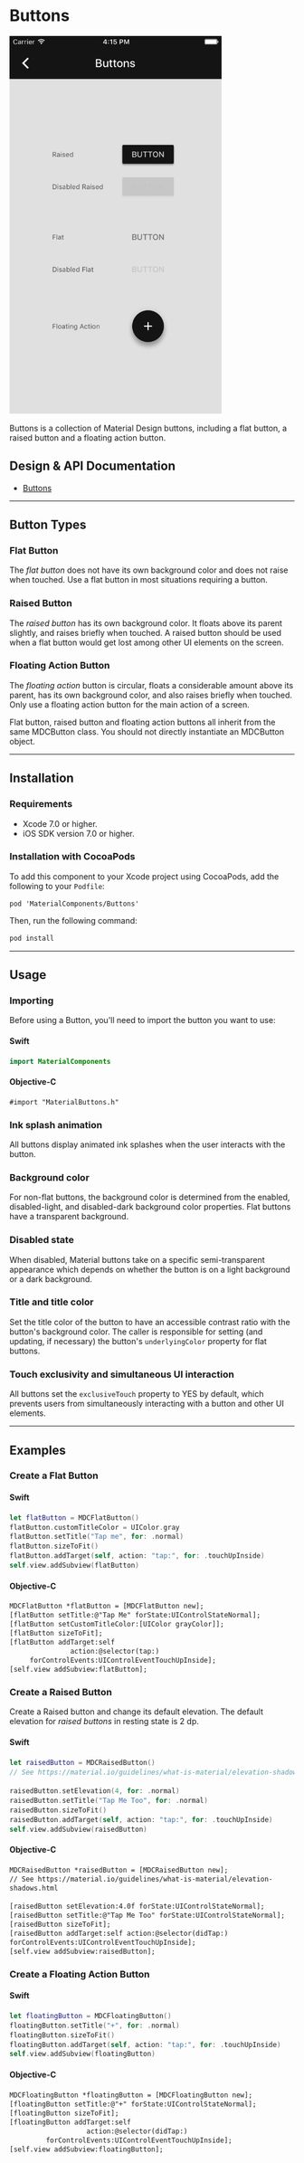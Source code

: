 <!--docs:
title: "Buttons"
layout: detail
section: components
excerpt: "Buttons is a collection of Material Design buttons, including a flat button, a raised button and a floating action button."
iconId: button
path: /catalog/buttons/
api_doc_root: true
-->

# Buttons

<div class="article__asset article__asset--screenshot">
  <img src="docs/assets/buttons.png" alt="Buttons" width="375">
</div>

Buttons is a collection of Material Design buttons, including a flat button, a raised button and a
floating action button.

## Design & API Documentation

<ul class="icon-list">
  <li class="icon-list-item icon-list-item--spec"><a href="https://material.io/guidelines/components/buttons.html">Buttons</a></li>
</ul>

- - -

## Button Types

### Flat Button
The _flat button_ does not have its own background color and does not raise when touched. Use a flat
button in most situations requiring a button.

### Raised Button
The _raised button_ has its own background color. It floats above its parent slightly, and raises
briefly when touched. A raised button should be used when a flat button would get lost among other
UI elements on the screen.

### Floating Action Button
The _floating action_ button is circular, floats a considerable amount above its parent, has its own
background color, and also raises briefly when touched. Only use a floating action button for the
main action of a screen.

Flat button, raised button and floating action buttons all inherit from the same MDCButton class.
You should not directly instantiate an MDCButton object.

- - -

## Installation

### Requirements

- Xcode 7.0 or higher.
- iOS SDK version 7.0 or higher.

### Installation with CocoaPods

To add this component to your Xcode project using CocoaPods, add the following to your `Podfile`:

```
pod 'MaterialComponents/Buttons'
```
<!--{: .code-renderer.code-renderer--install }-->

Then, run the following command:

``` bash
pod install
```

- - -



## Usage

### Importing

Before using a Button, you'll need to import the button you want to use:

<!--<div class="material-code-render" markdown="1">-->
#### Swift
``` swift
import MaterialComponents
```

#### Objective-C

``` objc
#import "MaterialButtons.h"
```
<!--</div>-->

### Ink splash animation
All buttons display animated ink splashes when the user interacts with the button.

### Background color
For non-flat buttons, the background color is determined from the enabled, disabled-light, and
disabled-dark background color properties. Flat buttons have a transparent background.

### Disabled state
When disabled, Material buttons take on a specific semi-transparent appearance which depends on
whether the button is on a light background or a dark background.

### Title and title color
Set the title color of the button to have an accessible contrast ratio with the button's background
color. The caller is responsible for setting (and updating, if necessary) the button's
`underlyingColor` property for flat buttons.

### Touch exclusivity and simultaneous UI interaction
All buttons set the `exclusiveTouch` property to YES by default, which prevents users from
simultaneously interacting with a button and other UI elements.

- - -


## Examples

### Create a Flat Button

<!--<div class="material-code-render" markdown="1">-->
#### Swift
``` swift
let flatButton = MDCFlatButton()
flatButton.customTitleColor = UIColor.gray
flatButton.setTitle("Tap me", for: .normal)
flatButton.sizeToFit()
flatButton.addTarget(self, action: "tap:", for: .touchUpInside)
self.view.addSubview(flatButton)
```

#### Objective-C

``` objc
MDCFlatButton *flatButton = [MDCFlatButton new];
[flatButton setTitle:@"Tap Me" forState:UIControlStateNormal];
[flatButton setCustomTitleColor:[UIColor grayColor]];
[flatButton sizeToFit];
[flatButton addTarget:self
               action:@selector(tap:)
     forControlEvents:UIControlEventTouchUpInside];
[self.view addSubview:flatButton];
```
<!--</div>-->



### Create a Raised Button

Create a Raised button and change its default elevation.
The default elevation for _raised buttons_ in resting state is 2 dp.

<!--<div class="material-code-render" markdown="1">-->
#### Swift
``` swift
let raisedButton = MDCRaisedButton()
// See https://material.io/guidelines/what-is-material/elevation-shadows.html

raisedButton.setElevation(4, for: .normal)
raisedButton.setTitle("Tap Me Too", for: .normal)
raisedButton.sizeToFit()
raisedButton.addTarget(self, action: "tap:", for: .touchUpInside)
self.view.addSubview(raisedButton)
```

#### Objective-C

``` objc
MDCRaisedButton *raisedButton = [MDCRaisedButton new];
// See https://material.io/guidelines/what-is-material/elevation-shadows.html

[raisedButton setElevation:4.0f forState:UIControlStateNormal];
[raisedButton setTitle:@"Tap Me Too" forState:UIControlStateNormal];
[raisedButton sizeToFit];
[raisedButton addTarget:self action:@selector(didTap:) forControlEvents:UIControlEventTouchUpInside];
[self.view addSubview:raisedButton];
```
<!--</div>-->



### Create a Floating Action Button

<!--<div class="material-code-render" markdown="1">-->
#### Swift

``` swift
let floatingButton = MDCFloatingButton()
floatingButton.setTitle("+", for: .normal)
floatingButton.sizeToFit()
floatingButton.addTarget(self, action: "tap:", for: .touchUpInside)
self.view.addSubview(floatingButton)
```

#### Objective-C

``` objc
MDCFloatingButton *floatingButton = [MDCFloatingButton new];
[floatingButton setTitle:@"+" forState:UIControlStateNormal];
[floatingButton sizeToFit];
[floatingButton addTarget:self
                   action:@selector(didTap:)
         forControlEvents:UIControlEventTouchUpInside];
[self.view addSubview:floatingButton];
```
<!--</div>-->
